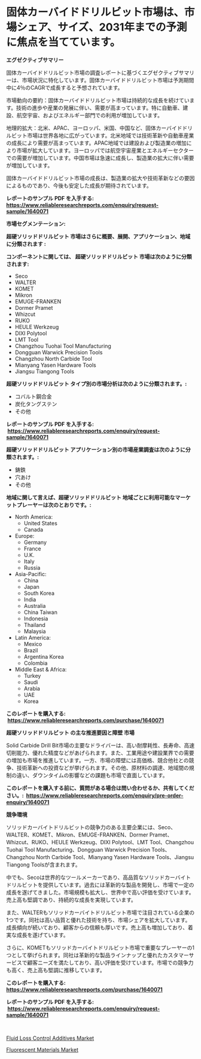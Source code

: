 <p><h1>固体カーバイドドリルビット市場は、市場シェア、サイズ、2031年までの予測に焦点を当てています。</h1></p><p><strong>エグゼクティブサマリー</strong></p>
<p><p>固体カーバイドドリルビット市場の調査レポートに基づくエグゼクティブサマリーは、市場状況に特化しています。固体カーバイドドリルビット市場は予測期間中に4％のCAGRで成長すると予想されています。</p><p>市場動向の要約：固体カーバイドドリルビット市場は持続的な成長を続けています。技術の進歩や産業の発展に伴い、需要が高まっています。特に自動車、建設、航空宇宙、およびエネルギー部門での利用が増加しています。</p><p>地理的拡大：北米、APAC、ヨーロッパ、米国、中国など、固体カーバイドドリルビット市場は世界各地に広がっています。北米地域では技術革新や自動車産業の成長により需要が高まっています。APAC地域では建設および製造業の増加により市場が拡大しています。ヨーロッパでは航空宇宙産業とエネルギーセクターでの需要が増加しています。中国市場は急速に成長し、製造業の拡大に伴い需要が増加しています。</p><p>固体カーバイドドリルビット市場の成長は、製造業の拡大や技術革新などの要因によるものであり、今後も安定した成長が期待されています。</p></p>
<p><strong>レポートのサンプル PDF を入手する: <a href="https://www.reliableresearchreports.com/enquiry/request-sample/1640071">https://www.reliableresearchreports.com/enquiry/request-sample/1640071</a></strong></p>
<p><strong>市場セグメンテーション:</strong></p>
<p><strong> 超硬ソリッドドリルビット 市場はさらに概要、展開、アプリケーション、地域に分類されます :</strong></p>
<p><strong>コンポーネントに関しては、 超硬ソリッドドリルビット 市場は次のように分類されます: &nbsp;</strong></p>
<p><ul><li>Seco</li><li>WALTER</li><li>KOMET</li><li>Mikron</li><li>EMUGE-FRANKEN</li><li>Dormer Pramet</li><li>Whizcut</li><li>RUKO</li><li>HEULE Werkzeug</li><li>DIXI Polytool</li><li>LMT Tool</li><li>Changzhou Tuohai Tool Manufacturing</li><li>Dongguan Warwick Precision Tools</li><li>Changzhou North Carbide Tool</li><li>Mianyang Yasen Hardware Tools</li><li>Jiangsu Tiangong Tools</li></ul></p>
<p><strong> 超硬ソリッドドリルビット タイプ別の市場分析は次のように分類されます。:</strong></p>
<p><ul><li>コバルト鋼合金</li><li>炭化タングステン</li><li>その他</li></ul></p>
<p><strong>レポートのサンプル PDF を入手する: &nbsp;<a href="https://www.reliableresearchreports.com/enquiry/request-sample/1640071">https://www.reliableresearchreports.com/enquiry/request-sample/1640071</a></strong></p>
<p><strong> 超硬ソリッドドリルビット アプリケーション別の市場産業調査は次のように分類されます。:</strong></p>
<p><ul><li>鋳鉄</li><li>穴あけ</li><li>その他</li></ul></p>
<p><strong>地域に関して言えば、超硬ソリッドドリルビット 地域ごとに利用可能なマーケットプレーヤーは次のとおりです。:</strong></p>
<p><ul>
    <li>
        North America:
        <ul>
            <li>United States</li>
            <li>Canada</li>
        </ul>
    </li>
    <li>
        Europe:
        <ul>
            <li>Germany</li>
            <li>France</li>
            <li>U.K.</li>
            <li>Italy</li>
            <li>Russia</li>
        </ul>
    </li>
    <li>
        Asia-Pacific:
        <ul>
            <li>China</li>
            <li>Japan</li>
            <li>South Korea</li>
            <li>India</li>
            <li>Australia</li>
            <li>China Taiwan</li>
            <li>Indonesia</li>
            <li>Thailand</li>
            <li>Malaysia</li>
        </ul>
    </li>
    <li>
        Latin America:
        <ul>
            <li>Mexico</li>
            <li>Brazil</li>
            <li>Argentina Korea</li>
            <li>Colombia</li>
        </ul>
    </li>
    <li>
        Middle East & Africa:
        <ul>
            <li>Turkey</li>
            <li>Saudi</li>
            <li>Arabia</li>
            <li>UAE</li>
            <li>Korea</li>
        </ul>
    </li>
    </ul></p>
<p><strong>このレポートを購入する: &nbsp;<a href="https://www.reliableresearchreports.com/purchase/1640071">https://www.reliableresearchreports.com/purchase/1640071</a></strong></p>
<p><strong>超硬ソリッドドリルビット の主な推進要因と障壁 市場</strong></p>
<p><p>Solid Carbide Drill Bit市場の主要なドライバーは、高い耐摩耗性、長寿命、高速切削能力、優れた精度などがあげられます。また、工業用途や建設業界での需要の増加も市場を推進しています。一方、市場の障壁には高価格、競合他社との競争、技術革新への投資などが挙げられます。その他、原材料の調達、地域間の規制の違い、ダウンタイムの影響などの課題も市場で直面しています。</p></p>
<p><strong>このレポートを購入する前に、質問がある場合は問い合わせるか、共有してください。:&nbsp; <a href="https://www.reliableresearchreports.com/enquiry/pre-order-enquiry/1640071">https://www.reliableresearchreports.com/enquiry/pre-order-enquiry/1640071</a></strong></p>
<p><strong>競争環境</strong></p>
<p><p>ソリッドカーバイトドリルビットの競争力のある主要企業には、Seco、WALTER、KOMET、Mikron、EMUGE-FRANKEN、Dormer Pramet、Whizcut、RUKO、HEULE Werkzeug、DIXI Polytool、LMT Tool、Changzhou Tuohai Tool Manufacturing、Dongguan Warwick Precision Tools、Changzhou North Carbide Tool、Mianyang Yasen Hardware Tools、Jiangsu Tiangong Toolsが含まれます。</p><p>中でも、Secoは世界的なツールメーカーであり、高品質なソリッドカーバイトドリルビットを提供しています。過去には革新的な製品を開発し、市場で一定の成長を遂げてきました。市場規模も拡大し、世界中で高い評価を受けています。売上高も堅調であり、持続的な成長を実現しています。</p><p>また、WALTERもソリッドカーバイトドリルビット市場で注目されている企業の1つです。同社は高い品質と優れた技術を持ち、市場シェアを拡大しています。成長傾向が続いており、顧客からの信頼も厚いです。売上高も増加しており、着実な成長を遂げています。</p><p>さらに、KOMETもソリッドカーバイトドリルビット市場で重要なプレーヤーの1つとして挙げられます。同社は革新的な製品ラインナップと優れたカスタマーサービスで顧客ニーズを満たしており、高い評価を受けています。市場での競争力も高く、売上高も堅調に推移しています。</p></p>
<p><strong>このレポートを購入する: &nbsp; <a href="https://www.reliableresearchreports.com/purchase/1640071">https://www.reliableresearchreports.com/purchase/1640071</a></strong></p>
<p><strong>レポートのサンプル PDF を入手する: &nbsp;<a href="https://www.reliableresearchreports.com/enquiry/request-sample/1640071">https://www.reliableresearchreports.com/enquiry/request-sample/1640071</a></strong><strong></strong></p>
<p>&nbsp;</p>
<p><p><a href="https://skillful-vermicelli-b89.notion.site/Fluid-Loss-Control-Additives-Market-Furnish-Information-about-Market-Size-Market-Share-Market-Dyna-6a81698802b949ff872b94a5b582870f">Fluid Loss Control Additives Market</a></p><p><a href="https://simplistic-meeting-7ee.notion.site/Fluorescent-Materials-Market-Size-and-Examines-its-Market-Scope-with-a-Primary-Focus-on-Growth-Opp-0344380cf73246f4a6b98d28d0cd1f57">Fluorescent Materials Market</a></p></p>